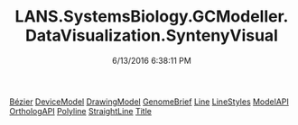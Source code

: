 ﻿---
title: LANS.SystemsBiology.GCModeller.DataVisualization.SyntenyVisual
date: 6/13/2016 6:38:11 PM
---

[Bézier](T-LANS.SystemsBiology.GCModeller.DataVisualization.SyntenyVisual.Bézier.html)
[DeviceModel](T-LANS.SystemsBiology.GCModeller.DataVisualization.SyntenyVisual.DeviceModel.html)
[DrawingModel](T-LANS.SystemsBiology.GCModeller.DataVisualization.SyntenyVisual.DrawingModel.html)
[GenomeBrief](T-LANS.SystemsBiology.GCModeller.DataVisualization.SyntenyVisual.GenomeBrief.html)
[Line](T-LANS.SystemsBiology.GCModeller.DataVisualization.SyntenyVisual.Line.html)
[LineStyles](T-LANS.SystemsBiology.GCModeller.DataVisualization.SyntenyVisual.LineStyles.html)
[ModelAPI](T-LANS.SystemsBiology.GCModeller.DataVisualization.SyntenyVisual.ModelAPI.html)
[OrthologAPI](T-LANS.SystemsBiology.GCModeller.DataVisualization.SyntenyVisual.OrthologAPI.html)
[Polyline](T-LANS.SystemsBiology.GCModeller.DataVisualization.SyntenyVisual.Polyline.html)
[StraightLine](T-LANS.SystemsBiology.GCModeller.DataVisualization.SyntenyVisual.StraightLine.html)
[Title](T-LANS.SystemsBiology.GCModeller.DataVisualization.SyntenyVisual.Title.html)
